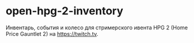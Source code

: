 # open-hpg-2-inventory
Инвентарь, события и колесо для стримерского ивента HPG 2 (Home Price Gauntlet 2) на https://twitch.tv.

